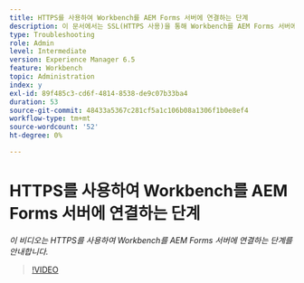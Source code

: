 ```yaml
---
title: HTTPS를 사용하여 Workbench를 AEM Forms 서버에 연결하는 단계
description: 이 문서에서는 SSL(HTTPS 사용)을 통해 Workbench를 AEM Forms 서버에 연결하는 단계에 대해 설명합니다
type: Troubleshooting
role: Admin
level: Intermediate
version: Experience Manager 6.5
feature: Workbench
topic: Administration
index: y
exl-id: 89f485c3-cd6f-4814-8538-de9c07b33ba4
duration: 53
source-git-commit: 48433a5367c281cf5a1c106b08a1306f1b0e8ef4
workflow-type: tm+mt
source-wordcount: '52'
ht-degree: 0%

---
```


# HTTPS를 사용하여 Workbench를 AEM Forms 서버에 연결하는 단계

*이 비디오는 HTTPS를 사용하여 Workbench를 AEM Forms 서버에 연결하는 단계를 안내합니다.*

>[!VIDEO](https://video.tv.adobe.com/v/3417668?quality=12&learn=on&captions=kor)
